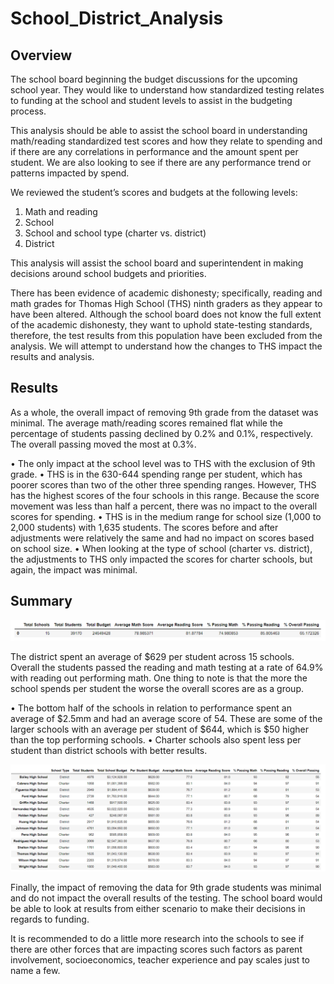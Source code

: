 # School_District_Analysis

## Overview
The school board beginning the budget discussions for the upcoming school year.  They would like to understand how standardized testing relates to funding at the school and student levels to assist in the budgeting process.

This analysis should be able to assist the school board in understanding math/reading standardized test scores and how they relate to spending and if there are any correlations in performance and the amount spent per student.  We are also looking to see if there are any performance trend or patterns impacted by spend.
 
We reviewed the student’s scores and budgets at the following levels:
1.	Math and reading
2.	School 
3.	School and school type (charter vs. district)
4.	District 

This analysis will assist the school board and superintendent in making decisions around school budgets and priorities.

There has been evidence of academic dishonesty; specifically, reading and math grades for Thomas High School (THS) ninth graders as they appear to have been altered.   Although the school board does not know the full extent of the academic dishonesty, they want to uphold state-testing standards, therefore, the test results from this population have been excluded from the analysis.  We will attempt to understand how the changes to THS impact the results and analysis.

## Results
As a whole, the overall impact of removing 9th grade from the dataset was minimal.  The average math/reading scores remained flat while the percentage of students passing declined by 0.2% and 0.1%, respectively. The overall passing moved the most at 0.3%.

•	The only impact at the school level was to THS with the exclusion of 9th grade.
•	THS is in the 630-644 spending range per student, which has poorer scores than two of the other three spending ranges.  However, THS has the highest scores of the four schools in this range.  Because the score movement was less than half a percent, there was no impact to the overall scores for spending.
•	THS is in the medium range for school size (1,000 to 2,000 students) with 1,635 students.  The scores before and after adjustments were relatively the same and had no impact on scores based on school size.
•	When looking at the type of school (charter vs. district), the adjustments to THS only impacted the scores for charter schools, but again, the impact was minimal.

## Summary

![](Resources/District.PNG)	

The district spent an average of $629 per student across 15 schools.  Overall the students passed the reading and math testing at a rate of 64.9% with reading out performing math.  One thing to note is that the more the school spends per student the worse the overall scores are as a group.

•	The bottom half of the schools in relation to performance spent an average of $2.5mm and had an average score of 54.  These are some of the larger schools with an average per student of $644, which is $50 higher than the top performing schools. 
•	Charter schools also spent less per student than district schools with better results.

![](Resources/Schools.PNG)

Finally, the impact of removing the data for 9th grade students was minimal and do not impact the overall results of the testing.  The school board would be able to look at results from either scenario to make their decisions in regards to funding.  

It is recommended to do a little more research into the schools to see if there are other forces that are impacting scores such factors as parent involvement, socioeconomics, teacher experience and pay scales just to name a few.